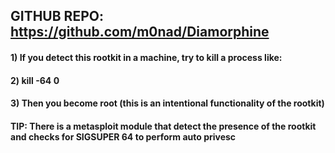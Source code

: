 ## GITHUB REPO: https://github.com/m0nad/Diamorphine

#### 1) If you detect this rootkit in a machine, try to kill a process like: 

#### 2) kill -64 0

#### 3) Then you become root (this is an intentional functionality of the rootkit)

#### TIP: There is a metasploit module that detect the presence of the rootkit and checks for SIGSUPER 64 to perform auto privesc
